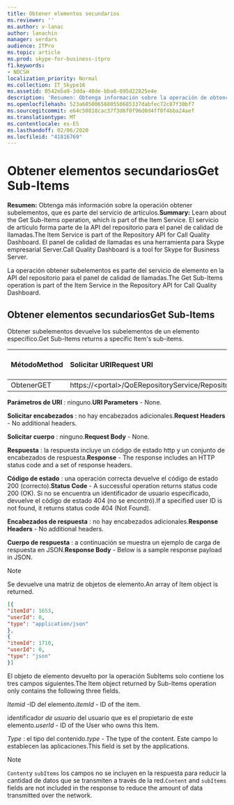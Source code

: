 ```yaml
---
title: Obtener elementos secundarios
ms.reviewer: ''
ms.author: v-lanac
author: lanachin
manager: serdars
audience: ITPro
ms.topic: article
ms.prod: skype-for-business-itpro
f1.keywords:
- NOCSH
localization_priority: Normal
ms.collection: IT_Skype16
ms.assetid: 0542eba9-3dda-40de-bba8-095d22825e4e
description: 'Resumen: Obtenga información sobre la operación de obtención de subelementos, que es parte del servicio de elementos. El servicio de artículo forma parte de la API del repositorio para el panel de calidad de llamadas. El panel de calidad de llamadas es una herramienta para Skype empresarial Server.'
ms.openlocfilehash: 523a6050065680550685337dabfec72c87f30bf7
ms.sourcegitcommit: e64c50818cac37f3d6f0f96d0d4ff0f4bba24aef
ms.translationtype: MT
ms.contentlocale: es-ES
ms.lasthandoff: 02/06/2020
ms.locfileid: "41816769"
---
```

# <a name="get-sub-items"></a><span data-ttu-id="86c5b-105">Obtener elementos secundarios</span><span class="sxs-lookup"><span data-stu-id="86c5b-105">Get Sub-Items</span></span>
 
<span data-ttu-id="86c5b-106">**Resumen:** Obtenga más información sobre la operación obtener subelementos, que es parte del servicio de artículos.</span><span class="sxs-lookup"><span data-stu-id="86c5b-106">**Summary:** Learn about the Get Sub-Items operation, which is part of the Item Service.</span></span> <span data-ttu-id="86c5b-107">El servicio de artículo forma parte de la API del repositorio para el panel de calidad de llamadas.</span><span class="sxs-lookup"><span data-stu-id="86c5b-107">The Item Service is part of the Repository API for Call Quality Dashboard.</span></span> <span data-ttu-id="86c5b-108">El panel de calidad de llamadas es una herramienta para Skype empresarial Server.</span><span class="sxs-lookup"><span data-stu-id="86c5b-108">Call Quality Dashboard is a tool for Skype for Business Server.</span></span>
  
<span data-ttu-id="86c5b-109">La operación obtener subelementos es parte del servicio de elemento en la API del repositorio para el panel de calidad de llamadas.</span><span class="sxs-lookup"><span data-stu-id="86c5b-109">The Get Sub-Items operation is part of the Item Service in the Repository API for Call Quality Dashboard.</span></span>
  
## <a name="get-sub-items"></a><span data-ttu-id="86c5b-110">Obtener elementos secundarios</span><span class="sxs-lookup"><span data-stu-id="86c5b-110">Get Sub-Items</span></span>

<span data-ttu-id="86c5b-111">Obtener subelementos devuelve los subelementos de un elemento específico.</span><span class="sxs-lookup"><span data-stu-id="86c5b-111">Get Sub-Items returns a specific Item's sub-items.</span></span>
  

|<span data-ttu-id="86c5b-112">**Método**</span><span class="sxs-lookup"><span data-stu-id="86c5b-112">**Method**</span></span>|<span data-ttu-id="86c5b-113">**Solicitar URI**</span><span class="sxs-lookup"><span data-stu-id="86c5b-113">**Request URI**</span></span>|<span data-ttu-id="86c5b-114">**Versión HTTP**</span><span class="sxs-lookup"><span data-stu-id="86c5b-114">**HTTP Version**</span></span>|
|:-----|:-----|:-----|
|<span data-ttu-id="86c5b-115">Obtener</span><span class="sxs-lookup"><span data-stu-id="86c5b-115">GET</span></span>  <br/> |<span data-ttu-id="86c5b-116">https://\<portal\>/QoERepositoryService/Repository/Item/{Itemid}/SubItem</span><span class="sxs-lookup"><span data-stu-id="86c5b-116">https://\<portal\>/QoERepositoryService/repository/item/{itemId}/subitem</span></span>  <br/> |<span data-ttu-id="86c5b-117">HTTP/1.1</span><span class="sxs-lookup"><span data-stu-id="86c5b-117">HTTP/1.1</span></span>  <br/> |
   
 <span data-ttu-id="86c5b-118">**Parámetros de URI** : ninguno.</span><span class="sxs-lookup"><span data-stu-id="86c5b-118">**URI Parameters** - None.</span></span>
  
 <span data-ttu-id="86c5b-119">**Solicitar encabezados** : no hay encabezados adicionales.</span><span class="sxs-lookup"><span data-stu-id="86c5b-119">**Request Headers** - No additional headers.</span></span>
  
 <span data-ttu-id="86c5b-120">**Solicitar cuerpo** : ninguno.</span><span class="sxs-lookup"><span data-stu-id="86c5b-120">**Request Body** - None.</span></span>
  
 <span data-ttu-id="86c5b-121">**Respuesta** : la respuesta incluye un código de estado http y un conjunto de encabezados de respuesta.</span><span class="sxs-lookup"><span data-stu-id="86c5b-121">**Response** - The response includes an HTTP status code and a set of response headers.</span></span>
  
 <span data-ttu-id="86c5b-122">**Código de estado** : una operación correcta devuelve el código de estado 200 (correcto).</span><span class="sxs-lookup"><span data-stu-id="86c5b-122">**Status Code** - A successful operation returns status code 200 (OK).</span></span> <span data-ttu-id="86c5b-123">Si no se encuentra un identificador de usuario especificado, devuelve el código de estado 404 (no se encontró).</span><span class="sxs-lookup"><span data-stu-id="86c5b-123">If a specified user ID is not found, it returns status code 404 (Not Found).</span></span>
  
 <span data-ttu-id="86c5b-124">**Encabezados de respuesta** : no hay encabezados adicionales.</span><span class="sxs-lookup"><span data-stu-id="86c5b-124">**Response Headers** - No additional headers.</span></span>
  
 <span data-ttu-id="86c5b-125">**Cuerpo de respuesta** : a continuación se muestra un ejemplo de carga de respuesta en JSON.</span><span class="sxs-lookup"><span data-stu-id="86c5b-125">**Response Body** - Below is a sample response payload in JSON.</span></span>
  
> [!NOTE]
> <span data-ttu-id="86c5b-126">Se devuelve una matriz de objetos de elemento.</span><span class="sxs-lookup"><span data-stu-id="86c5b-126">An array of Item object is returned.</span></span> 
  
```json
[{
"itemId": 1653,
"userId": 0,
"type": "application/json"
},
{
"itemId": 1710,
"userId": 0,
"type": "json"
}]
```

<span data-ttu-id="86c5b-127">El objeto de elemento devuelto por la operación SubItems solo contiene los tres campos siguientes.</span><span class="sxs-lookup"><span data-stu-id="86c5b-127">The Item object returned by Sub-Items operation only contains the following three fields.</span></span> 
  
 <span data-ttu-id="86c5b-128">*Itemid* -ID del elemento.</span><span class="sxs-lookup"><span data-stu-id="86c5b-128">*itemId*  - ID of the item.</span></span>
  
 <span data-ttu-id="86c5b-129">identificador *de usuario* del usuario que es el propietario de este elemento.</span><span class="sxs-lookup"><span data-stu-id="86c5b-129">*userId*  - ID of the User who owns this Item.</span></span>
  
 <span data-ttu-id="86c5b-130">*Type* : el tipo del contenido.</span><span class="sxs-lookup"><span data-stu-id="86c5b-130">*type*  - The type of the content.</span></span> <span data-ttu-id="86c5b-131">Este campo lo establecen las aplicaciones.</span><span class="sxs-lookup"><span data-stu-id="86c5b-131">This field is set by the applications.</span></span>
  
> [!NOTE]
>  <span data-ttu-id="86c5b-132">`Content`y `subItems` los campos no se incluyen en la respuesta para reducir la cantidad de datos que se transmiten a través de la red.</span><span class="sxs-lookup"><span data-stu-id="86c5b-132">`Content` and `subItems` fields are not included in the response to reduce the amount of data transmitted over the network.</span></span>
  

